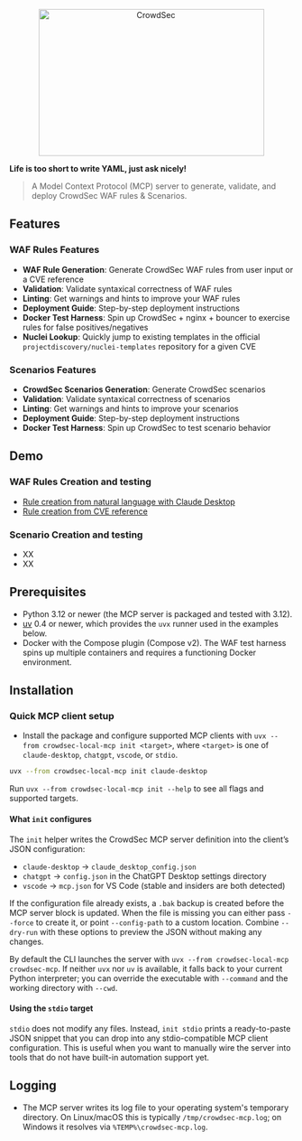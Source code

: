 <p align="center">
<img src="https://github.com/crowdsecurity/crowdsec-docs/blob/main/crowdsec-docs/static/img/crowdsec_logo.png" alt="CrowdSec" title="CrowdSec" width="400" height="260"/>
</p>


**Life is too short to write YAML, just ask nicely!**

> A Model Context Protocol (MCP) server to generate, validate, and deploy CrowdSec WAF rules & Scenarios.


## Features

### WAF Rules Features

- **WAF Rule Generation**: Generate CrowdSec WAF rules from user input or a CVE reference
- **Validation**: Validate syntaxical correctness of WAF rules
- **Linting**: Get warnings and hints to improve your WAF rules
- **Deployment Guide**: Step-by-step deployment instructions
- **Docker Test Harness**: Spin up CrowdSec + nginx + bouncer to exercise rules for false positives/negatives
- **Nuclei Lookup**: Quickly jump to existing templates in the official `projectdiscovery/nuclei-templates` repository for a given CVE

### Scenarios Features

- **CrowdSec Scenarios Generation**: Generate CrowdSec scenarios
- **Validation**: Validate syntaxical correctness of scenarios
- **Linting**: Get warnings and hints to improve your scenarios
- **Deployment Guide**: Step-by-step deployment instructions
- **Docker Test Harness**: Spin up CrowdSec to test scenario behavior

## Demo

### WAF Rules Creation and testing

 - [Rule creation from natural language with Claude Desktop](https://claude.ai/share/f0f246b2-6b20-4d70-a16c-c6b627ab2d80)
 - [Rule creation from CVE reference](https://claude.ai/share/b6599407-82dd-443c-a12d-9a9825ed99df)

### Scenario Creation and testing

 - XX
 - XX

## Prerequisites

- Python 3.12 or newer (the MCP server is packaged and tested with 3.12).
- [uv](https://docs.astral.sh/uv/) 0.4 or newer, which provides the `uvx` runner used in the examples below.
- Docker with the Compose plugin (Compose v2). The WAF test harness spins up multiple containers and requires a functioning Docker environment.

## Installation

### Quick MCP client setup

- Install the package and configure supported MCP clients with `uvx --from crowdsec-local-mcp init <target>`, where `<target>` is one of `claude-desktop`, `chatgpt`, `vscode`, or `stdio`.

```bash
uvx --from crowdsec-local-mcp init claude-desktop
```

Run `uvx --from crowdsec-local-mcp init --help` to see all flags and supported targets.

#### What `init` configures

The `init` helper writes the CrowdSec MCP server definition into the client’s JSON configuration:

- `claude-desktop` → `claude_desktop_config.json`
- `chatgpt` → `config.json` in the ChatGPT Desktop settings directory
- `vscode` → `mcp.json` for VS Code (stable and insiders are both detected)

If the configuration file already exists, a `.bak` backup is created before the MCP server block is updated. When the file is missing you can either pass `--force` to create it, or point `--config-path` to a custom location. Combine `--dry-run` with these options to preview the JSON without making any changes.

By default the CLI launches the server with `uvx --from crowdsec-local-mcp crowdsec-mcp`. If neither `uvx` nor `uv` is available, it falls back to your current Python interpreter; you can override the executable with `--command` and the working directory with `--cwd`.

#### Using the `stdio` target

`stdio` does not modify any files. Instead, `init stdio` prints a ready-to-paste JSON snippet that you can drop into any stdio-compatible MCP client configuration. This is useful when you want to manually wire the server into tools that do not have built-in automation support yet.

## Logging

- The MCP server writes its log file to your operating system's temporary directory. On Linux/macOS this is typically `/tmp/crowdsec-mcp.log`; on Windows it resolves via `%TEMP%\crowdsec-mcp.log`.
